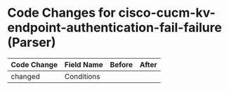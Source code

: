 # Code Changes for cisco-cucm-kv-endpoint-authentication-fail-failure (Parser)

| Code Change | Field Name | Before | After |
|-------------|------------|--------|-------|
| changed | Conditions |  |  |